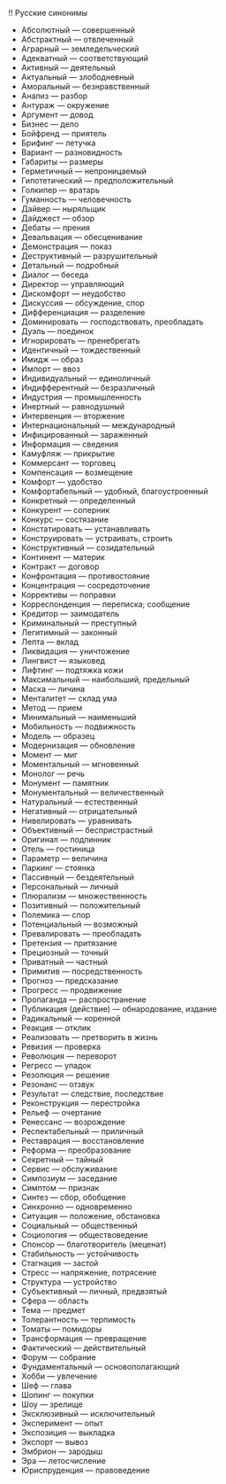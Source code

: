 !! Русские синонимы

* Абсолютный — совершенный
* Абстрактный — отвлеченный
* Аграрный — земледельческий
* Адекватный — соответствующий
* Активный — деятельный
* Актуальный — злободневный
* Аморальный — безнравственный
* Анализ — разбор
* Антураж — окружение
* Аргумент — довод
* Бизнес — дело
* Бойфренд — приятель
* Брифинг — летучка
* Вариант — разновидность
* Габариты — размеры
* Герметичный — непроницаемый
* Гипотетический — предположительный
* Голкипер — вратарь
* Гуманность — человечность
* Дайвер — ныряльщик
* Дайджест — обзор
* Дебаты — прения
* Девальвация — обесценивание
* Демонстрация — показ
* Деструктивный — разрушительный
* Детальный — подробный
* Диалог — беседа
* Директор — управляющий
* Дискомфорт — неудобство
* Дискуссия — обсуждение, спор
* Дифференциация — разделение
* Доминировать — господствовать, преобладать
* Дуэль — поединок
* Игнорировать — пренебрегать
* Идентичный — тождественный
* Имидж — образ
* Импорт — ввоз
* Индивидуальный — единоличный
* Индифферентный — безразличный
* Индустрия — промышленность
* Инертный — равнодушный
* Интервенция — вторжение
* Интернациональный — международный
* Инфицированный — зараженный
* Информация — сведения
* Камуфляж — прикрытие
* Коммерсант — торговец
* Компенсация — возмещение
* Комфорт — удобство
* Комфортабельный — удобный, благоустроенный
* Конкретный — определенный
* Конкурент — соперник
* Конкурс — состязание
* Констатировать — устанавливать
* Конструировать — устраивать, строить
* Конструктивный — созидательный
* Континент — материк
* Контракт — договор
* Конфронтация — противостояние
* Концентрация — сосредоточение
* Коррективы — поправки
* Корреспонденция — переписка; сообщение
* Кредитор — заимодатель
* Криминальный — преступный
* Легитимный — законный
* Лепта — вклад
* Ликвидация — уничтожение
* Лингвист — языковед
* Лифтинг — подтяжка кожи
* Максимальный — наибольший, предельный
* Маска — личина
* Менталитет — склад ума
* Метод — прием
* Минимальный — наименьший
* Мобильность — подвижность
* Модель — образец
* Модернизация — обновление
* Момент — миг
* Моментальный — мгновенный
* Монолог — речь
* Монумент — памятник
* Монументальный — величественный
* Натуральный — естественный
* Негативный — отрицательный
* Нивелировать — уравнивать
* Объективный — беспристрастный
* Оригинал — подлинник
* Отель — гостиница
* Параметр — величина
* Паркинг — стоянка
* Пассивный — бездеятельный
* Персональный — личный
* Плюрализм — множественность
* Позитивный — положительный
* Полемика — спор
* Потенциальный — возможный
* Превалировать — преобладать
* Претензия — притязание
* Прециозный — точный
* Приватный — частный
* Примитив — посредственность
* Прогноз — предсказание
* Прогресс — продвижение
* Пропаганда — распространение
* Публикация (действие) — обнародование, издание
* Радикальный — коренной
* Реакция — отклик
* Реализовать — претворить в жизнь
* Ревизия — проверка
* Революция — переворот
* Регресс — упадок
* Резолюция — решение
* Резонанс — отзвук
* Результат — следствие, последствие
* Реконструкция — перестройка
* Рельеф — очертание
* Ренессанс — возрождение
* Респектабельный — приличный
* Реставрация — восстановление
* Реформа — преобразование
* Секретный — тайный
* Сервис — обслуживание
* Симпозиум — заседание
* Симптом — признак
* Синтез — сбор, обобщение
* Синхронно — одновременно
* Ситуация — положение, обстановка
* Социальный — общественный
* Социология — обществоведение
* Спонсор — благотворитель (меценат)
* Стабильность — устойчивость
* Стагнация — застой
* Стресс — напряжение, потрясение
* Структура — устройство
* Субъективный — личный, предвзятый
* Сфера — область
* Тема — предмет
* Толерантность — терпимость
* Томаты — помидоры
* Трансформация — превращение
* Фактический — действительный
* Форум — собрание
* Фундаментальный — основополагающий
* Хобби — увлечение
* Шеф — глава
* Шопинг — покупки
* Шоу — зрелище
* Эксклюзивный — исключительный
* Эксперимент — опыт
* Экспозиция — выкладка
* Экспорт — вывоз
* Эмбрион — зародыш
* Эра — летосчисление
* Юриспруденция — правоведение